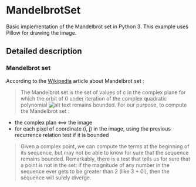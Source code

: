 # MandelbrotSet

Basic implementation of the Mandelbrot set in Python 3. This example uses Pillow for drawing the image.

## Detailed description

### Mandelbrot set

According to the [Wikipedia](https://en.wikipedia.org/wiki/Mandelbrot_set) article about Mandelbrot set :

> The Mandelbrot set is the set of values of c in the complex plane for which the orbit of 0 under iteration of the complex quadratic polynomial
> ![alt text](https://upload.wikimedia.org/math/5/a/d/5adf5f6cc8f7e30a1fdb1c37bbb785c3.png "Mandelbrot sequence")
> remains bounded.
> For our purpose, to compute the Mandelbrot set :

- the complex plan <==> the image
- for each pixel of coordinate (i, j) in the image, using the previous recurrence relation test if it is bounded

> Given a complex point, we can compute the terms at the beginning of its sequence, but may not be able to know for sure that the sequence remains bounded.
> Remarkably, there is a test that tells us for sure that a point is not in the set: if the magnitude of any number in the sequence ever gets to be greater than 2 (like 3 + 0i), then the sequence will surely diverge.
